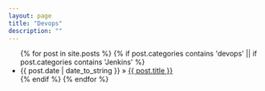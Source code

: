 ```yaml
---
layout: page
title: "Devops"
description: ""
---
```

<ul class="posts">
{% for post in site.posts %}
    {% if post.categories contains 'devops' || if post.categories contains 'Jenkins' %}
        <li><span>{{ post.date | date_to_string }}</span> &raquo; <a href="{{ BASE_PATH }}{{ post.url }}">{{ post.title }}</a></li>
    {% endif %}
{% endfor %}
</ul>
